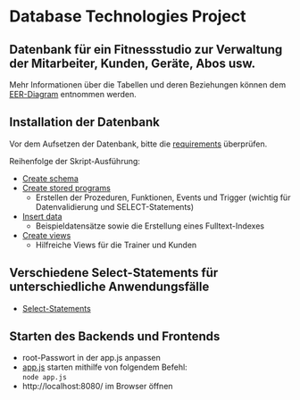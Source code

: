 # Database Technologies Project

## Datenbank für ein Fitnessstudio zur Verwaltung der Mitarbeiter, Kunden, Geräte, Abos usw.
Mehr Informationen über die Tabellen und deren Beziehungen können dem [EER-Diagram](database/EER_Diagram.mwb) entnommen werden.

## Installation der Datenbank

Vor dem Aufsetzen der Datenbank, bitte die [requirements](requirements.md) überprüfen.

Reihenfolge der Skript-Ausführung:

- [Create schema](database/create_gym_schema.sql)
- [Create stored programs](database/create_stored_program.sql)
  - Erstellen der Prozeduren, Funktionen, Events und Trigger (wichtig für Datenvalidierung und SELECT-Statements) 
- [Insert data](database/gym_data.sql)
  - Beispieldatensätze sowie die Erstellung eines Fulltext-Indexes 
- [Create views](database/views.sql)
  - Hilfreiche Views für die Trainer und Kunden
 
 ## Verschiedene Select-Statements für unterschiedliche Anwendungsfälle 
 
 - [Select-Statements](database/select_statements.sql)

## Starten des Backends und Frontends
- root-Passwort in der app.js anpassen
- [app.js](webapp/app.js) starten mithilfe von folgendem Befehl:  
  ```node app.js```
- http://localhost:8080/ im Browser öffnen
